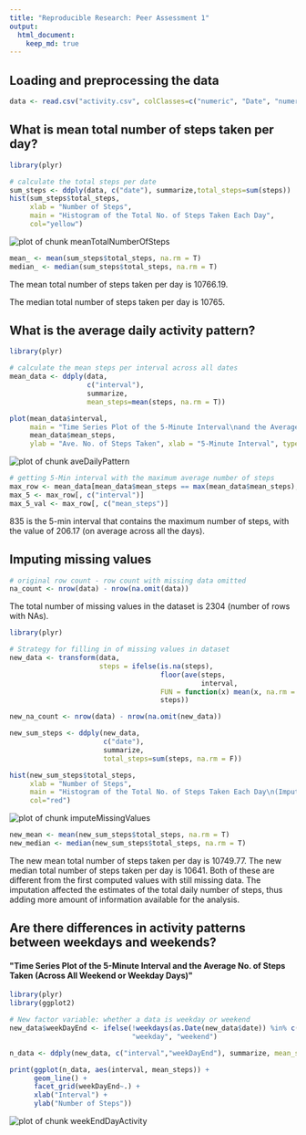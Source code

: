 ```yaml
---
title: "Reproducible Research: Peer Assessment 1"
output: 
  html_document:
    keep_md: true
---
```




## Loading and preprocessing the data


```r
data <- read.csv("activity.csv", colClasses=c("numeric", "Date", "numeric"))
```


## What is mean total number of steps taken per day?


```r
library(plyr)

# calculate the total steps per date
sum_steps <- ddply(data, c("date"), summarize,total_steps=sum(steps))
hist(sum_steps$total_steps,
     xlab = "Number of Steps",
     main = "Histogram of the Total No. of Steps Taken Each Day",
     col="yellow")
```

![plot of chunk meanTotalNumberOfSteps](figures/meanTotalNumberOfSteps-1.png) 

```r
mean_ <- mean(sum_steps$total_steps, na.rm = T)
median_ <- median(sum_steps$total_steps, na.rm = T)
```

The mean total number of steps taken per day is 10766.19.

The median total number of steps taken per day is 10765.


## What is the average daily activity pattern?


```r
library(plyr)

# calculate the mean steps per interval across all dates
mean_data <- ddply(data,
                   c("interval"),
                   summarize,
                   mean_steps=mean(steps, na.rm = T))

plot(mean_data$interval,
     main = "Time Series Plot of the 5-Minute Interval\nand the Average No. of Steps Taken\n(Across All Days)",
     mean_data$mean_steps,
     ylab = "Ave. No. of Steps Taken", xlab = "5-Minute Interval", type="l")
```

![plot of chunk aveDailyPattern](figures/aveDailyPattern-1.png) 

```r
# getting 5-Min interval with the maximum average number of steps
max_row <- mean_data[mean_data$mean_steps == max(mean_data$mean_steps), ]
max_5 <- max_row[, c("interval")]
max_5_val <- max_row[, c("mean_steps")]
```


835 is the 5-min interval that contains the maximum number of steps, with the value
of 206.17 (on average across all the days).


## Imputing missing values


```r
# original row count - row count with missing data omitted
na_count <- nrow(data) - nrow(na.omit(data))
```

The total number of missing values in the dataset is 2304 (number of rows with NAs).


```r
library(plyr)

# Strategy for filling in of missing values in dataset
new_data <- transform(data, 
                      steps = ifelse(is.na(steps), 
                                     floor(ave(steps,
                                               interval,
                                     FUN = function(x) mean(x, na.rm = TRUE))), 
                                     steps))

new_na_count <- nrow(data) - nrow(na.omit(new_data))

new_sum_steps <- ddply(new_data,
                       c("date"),
                       summarize,
                       total_steps=sum(steps, na.rm = F))

hist(new_sum_steps$total_steps,
     xlab = "Number of Steps",
     main = "Histogram of the Total No. of Steps Taken Each Day\n(Imputed Missing Data)",
     col="red")
```

![plot of chunk imputeMissingValues](figures/imputeMissingValues-1.png) 

```r
new_mean <- mean(new_sum_steps$total_steps, na.rm = T)
new_median <- median(new_sum_steps$total_steps, na.rm = T)
```


The new mean total number of steps taken per day is 10749.77.
The new median total number of steps taken per day is 10641.
Both of these are different from the first computed values with still missing data.
The imputation affected the estimates of the total daily number of steps,
thus adding more amount of information available for the analysis.


## Are there differences in activity patterns between weekdays and weekends?

#### "Time Series Plot of the 5-Minute Interval and the Average No. of Steps Taken (Across All Weekend or Weekday Days)"


```r
library(plyr)
library(ggplot2)

# New factor variable: whether a data is weekday or weekend
new_data$weekDayEnd <- ifelse(!weekdays(as.Date(new_data$date)) %in% c("Saturday", "Sunday"),
                              "weekday", "weekend")

n_data <- ddply(new_data, c("interval","weekDayEnd"), summarize, mean_steps=mean(steps))

print(ggplot(n_data, aes(interval, mean_steps)) + 
      geom_line() + 
      facet_grid(weekDayEnd~.) + 
      xlab("Interval") +
      ylab("Number of Steps"))
```

![plot of chunk weekEndDayActivity](figures/weekEndDayActivity-1.png) 

